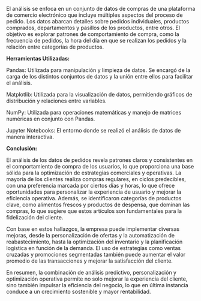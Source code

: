 El análisis se enfoca en un conjunto de datos de compras de una plataforma de comercio electrónico que incluye múltiples aspectos del proceso de pedido. Los datos abarcan detalles sobre pedidos individuales, productos comprados, departamentos y pasillos de los productos, entre otros. El objetivo es explorar patrones de comportamiento de compra, como la frecuencia de pedidos, la hora del día en que se realizan los pedidos y la relación entre categorías de productos.

**Herramientas Utilizadas:**

Pandas: Utilizada para manipulación y limpieza de datos. Se encargó de la carga de los distintos conjuntos de datos y la unión entre ellos para facilitar el análisis.

Matplotlib: Utilizada para la visualización de datos, permitiendo gráficos de distribución y relaciones entre variables.

NumPy: Utilizada para operaciones matemáticas y manejo de matrices numéricas en conjunto con Pandas.

Jupyter Notebooks: El entorno donde se realizó el análisis de datos de manera interactiva.

**Conclusión:**

El análisis de los datos de pedidos revela patrones claros y consistentes en el comportamiento de compra de los usuarios, lo que proporciona una base sólida para la optimización de estrategias comerciales y operativas. La mayoría de los clientes realiza compras regulares, en ciclos predecibles, con una preferencia marcada por ciertos días y horas, lo que ofrece oportunidades para personalizar la experiencia de usuario y mejorar la eficiencia operativa. Además, se identificaron categorías de productos clave, como alimentos frescos y productos de despensa, que dominan las compras, lo que sugiere que estos artículos son fundamentales para la fidelización del cliente.

Con base en estos hallazgos, la empresa puede implementar diversas mejoras, desde la personalización de ofertas y la automatización de reabastecimiento, hasta la optimización del inventario y la planificación logística en función de la demanda. El uso de estrategias como ventas cruzadas y promociones segmentadas también puede aumentar el valor promedio de las transacciones y mejorar la satisfacción del cliente.

En resumen, la combinación de análisis predictivo, personalización y optimización operativa permite no solo mejorar la experiencia del cliente, sino también impulsar la eficiencia del negocio, lo que en última instancia conduce a un crecimiento sostenible y mayor rentabilidad.
